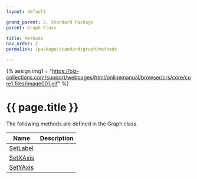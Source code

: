 ```yaml
---
layout: default

grand_parent: 2. Standard Package
parent: Graph Class

title: Methods
nav_order: 2
permalink: /package/standard/graph/methods

---
```

{% assign img1 = "https://biz-collections.com/support/webpages/html/onlinemanual/browser/crs/core/core1.files/image001.gif" %}


# {{ page.title }}

The following methods are defined in the Graph class.

|Name       |  Description |
|----------	|--------------|
|[SetLabel](/package/standard/graph/methods/setlabel)       | |
|[SetXAxis](/package/standard/graph/methods/setxaxis)       | |
|[SetYAxis](/package/standard/graph/methods/setyaxis)       | |